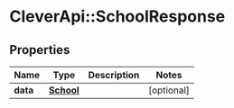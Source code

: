 # CleverApi::SchoolResponse

## Properties
Name | Type | Description | Notes
------------ | ------------- | ------------- | -------------
**data** | [**School**](School.md) |  | [optional] 

